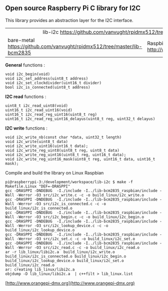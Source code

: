 ## Open source Raspberry Pi C library for I2C ##

This library provides an abstraction layer for the I2C interface. 

<table>
<tr>
<td colspan="2" style="text-align:center;">lib-i2c <a href="https://github.com/vanvught/rpidmx512/tree/master/lib-i2c">https://github.com/vanvught/rpidmx512/tree/master/lib-i2c</a> (-li2c)</td>
</tr>
<tr>
<td>bare-metal<br><a href="https://github.com/vanvught/rpidmx512/tree/master/lib-bcm2835">https://github.com/vanvught/rpidmx512/tree/master/lib-bcm2835</a></br></td>
<td>Raspbian Linux<br><a href="http://www.airspayce.com/mikem/bcm2835/">http://www.airspayce.com/mikem/bcm2835/</a></br></td>
</tr>
</table>
 
**General** functions :

	void i2c_begin(void)
	void i2c_set_address(uint8_t address)
	void i2c_set_clockdivider(uint16_t divider)
	bool i2c_is_connected(uint8_t address)

**I2C read** functions :

	uint8_t i2c_read_uint8(void)
	uint16_t i2c_read_uint16(void)
	uint16_t i2c_read_reg_uint16(uint8_t reg)
	uint16_t i2c_read_reg_uint16_delayus(uint8_t reg, uint32_t delayus)

**I2C write** functions :

	void i2c_write_nb(const char *data, uint32_t length)
	void i2c_write(uint8_t data)
	void i2c_write_uint16(uint16_t data);
	void i2c_write_reg_uint8(uint8_t reg, uint8_t data)
	void i2c_write_reg_uint16(uint8_t reg, uint16_t data);
	void i2c_write_reg_uint16_mask(uint8_t reg, uint16_t data, uint16_t mask);

Compile and build the library on Linux Raspbian
	
	pi@raspberrypi-3:/development/workspace/lib-i2c $ make -f Makefile.Linux "DEF=-DRASPPI"
	gcc -DRASPPI -DNDEBUG  -I./include -I../lib-bcm2835_raspbian/include -Wall -Werror -O3 src/i2c_write.c -c -o build_linux/i2c_write.o
	gcc -DRASPPI -DNDEBUG  -I./include -I../lib-bcm2835_raspbian/include -Wall -Werror -O3 src/i2c_is_connected.c -c -o build_linux/i2c_is_connected.o
	gcc -DRASPPI -DNDEBUG  -I./include -I../lib-bcm2835_raspbian/include -Wall -Werror -O3 src/i2c_begin.c -c -o build_linux/i2c_begin.o
	gcc -DRASPPI -DNDEBUG  -I./include -I../lib-bcm2835_raspbian/include -Wall -Werror -O3 src/i2c_lookup_device.c -c -o build_linux/i2c_lookup_device.o
	gcc -DRASPPI -DNDEBUG  -I./include -I../lib-bcm2835_raspbian/include -Wall -Werror -O3 src/i2c_set.c -c -o build_linux/i2c_set.o
	gcc -DRASPPI -DNDEBUG  -I./include -I../lib-bcm2835_raspbian/include -Wall -Werror -O3 src/i2c_read.c -c -o build_linux/i2c_read.o
	ar -r lib_linux/libi2c.a  build_linux/i2c_write.o build_linux/i2c_is_connected.o build_linux/i2c_begin.o build_linux/i2c_lookup_device.o build_linux/i2c_set.o build_linux/i2c_read.o
	ar: creating lib_linux/libi2c.a
	objdump -D lib_linux/libi2c.a  | c++filt > lib_linux.list

[http://www.orangepi-dmx.org](http://www.orangepi-dmx.org)

